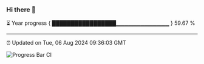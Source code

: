### Hi there 👋

⏳ Year progress { █████████████████▁▁▁▁▁▁▁▁▁▁▁▁▁ } 59.67 %

---

⏰ Updated on Tue, 06 Aug 2024 09:36:03 GMT

![Progress Bar CI](https://github.com/IshwaranRudhara/GIT-ACTION/workflows/Progress%20Bar%20CI/badge.svg)
